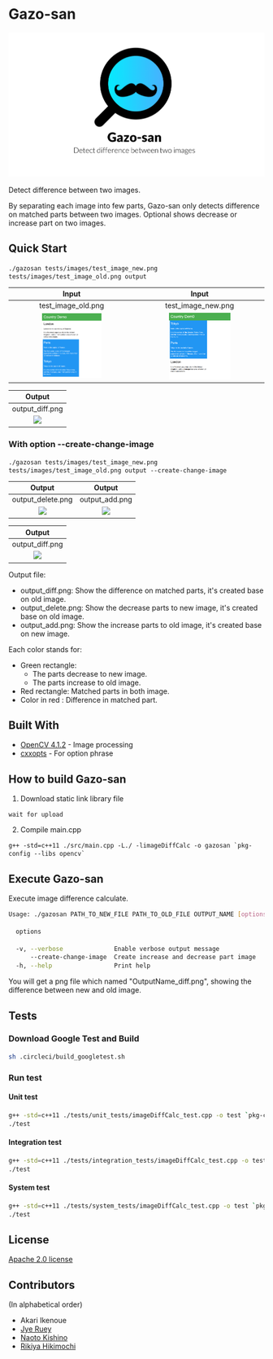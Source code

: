# Gazo-san
![logo](docs/assets/logo.png)

Detect difference between two images.

By separating each image into few parts, Gazo-san only detects difference on matched parts between two images. Optional shows decrease or increase part on two images.

## Quick Start
```
./gazosan tests/images/test_image_new.png tests/images/test_image_old.png output
```
| Input | Input |
| :--: | :--: |
| test_image_old.png | test_image_new.png |
| <img src="tests/images/test_image_old.png" width="50%" /> | <img src="tests/images/test_image_new.png" width="50%" /> |

| Output |
| :--: |
| output_diff.png |
| <img src="https://user-images.githubusercontent.com/27658353/70491691-502c5f00-1b45-11ea-9bdc-8cf1f1189593.png" width="80%" > |


### With option --create-change-image
```
./gazosan tests/images/test_image_new.png tests/images/test_image_old.png output --create-change-image
```

| Output | Output |
| :--: | :--: |
| output_delete.png | output_add.png |
| <img src="https://user-images.githubusercontent.com/27658353/70491689-4e629b80-1b45-11ea-98e9-f986bfbaae63.png" width="50%" >| <img src="https://user-images.githubusercontent.com/27658353/70491682-4c004180-1b45-11ea-97a1-bfc77b31e6a0.png" width="50%" > |

| Output |
| :--: |
| output_diff.png |
| <img src="https://user-images.githubusercontent.com/27658353/70491691-502c5f00-1b45-11ea-9bdc-8cf1f1189593.png" width="80%" > |

Output file:
- output_diff.png: Show the difference on matched parts, it's created base on old image.
- output_delete.png: Show the decrease parts to new image, it's created base on old image.
- output_add.png: Show the increase parts to old image, it's created base on new image.

Each color stands for:
- Green rectangle:
  - The parts decrease to new image.
  - The parts increase to old image.
- Red rectangle: Matched parts in both image.
- Color in red : Difference in matched part.

## Built With

* [OpenCV 4.1.2](https://docs.opencv.org/4.1.2/) - Image processing
* [cxxopts](https://github.com/jarro2783/cxxopts) - For option phrase


## How to build Gazo-san
1. Download static link library file
```
wait for upload
```
2. Compile main.cpp
```
g++ -std=c++11 ./src/main.cpp -L./ -limageDiffCalc -o gazosan `pkg-config --libs opencv`
```

## Execute Gazo-san

Execute image difference calculate.

```bash
Usage: ./gazosan PATH_TO_NEW_FILE PATH_TO_OLD_FILE OUTPUT_NAME [options]

  options

  -v, --verbose              Enable verbose output message
      --create-change-image  Create increase and decrease part image
  -h, --help                 Print help
```

You will get a png file which named "OutputName_diff.png", showing the difference between new and old image.

## Tests

### Download Google Test and Build

```bash
sh .circleci/build_googletest.sh
```

### Run test

#### Unit test

```bash
g++ -std=c++11 ./tests/unit_tests/imageDiffCalc_test.cpp -o test `pkg-config --cflags --libs opencv` -Isrc -Iinclude -Itests/googletest/include -Ltests/googletest -lgtest -lgtest_main -lpthread
./test
```

#### Integration test

```bash
g++ -std=c++11 ./tests/integration_tests/imageDiffCalc_test.cpp -o test `pkg-config --libs --cflags opencv` -Isrc -Iinclude -Itests/googletest/include -Ltests/googletest -lgtest -lgtest_main -lpthread
./test
```

#### System test

```bash
g++ -std=c++11 ./tests/system_tests/imageDiffCalc_test.cpp -o test `pkg-config --libs --cflags opencv` -Isrc -Iinclude -Itests/googletest/include -Ltests/googletest -lgtest -lgtest_main -lpthread
./test
```

## License
[Apache 2.0 license](LICENSE)

## Contributors
(In alphabetical order)
* Akari Ikenoue
* [Jye Ruey](https://github.com/rueyaa332266)
* [Naoto Kishino](https://github.com/naotospace)
* [Rikiya Hikimochi](https://github.com/hikimochi)